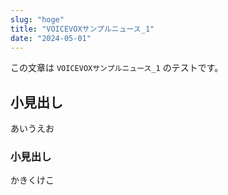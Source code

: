 ```yaml
---
slug: "hoge"
title: "VOICEVOXサンプルニュース_1"
date: "2024-05-01"
---
```


この文章は `VOICEVOXサンプルニュース_1` のテストです。

## 小見出し

あいうえお

### 小見出し

かきくけこ